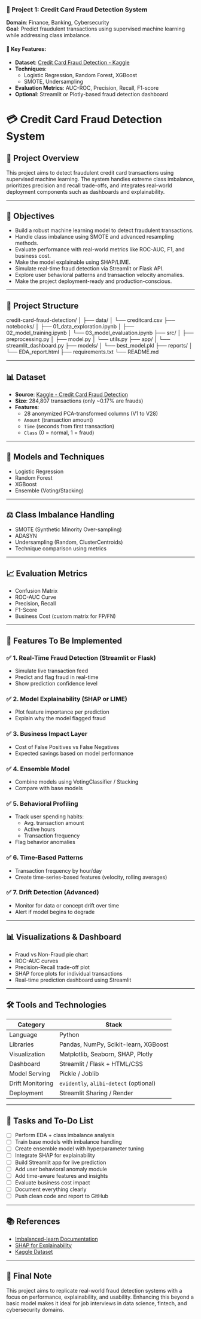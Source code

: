 ### 📌 Project 1: Credit Card Fraud Detection System

**Domain**: Finance, Banking, Cybersecurity  
**Goal**: Predict fraudulent transactions using supervised machine learning while addressing class imbalance.

#### 🔧 Key Features:
- **Dataset**: [Credit Card Fraud Detection - Kaggle](https://www.kaggle.com/mlg-ulb/creditcardfraud)
- **Techniques**:
  - Logistic Regression, Random Forest, XGBoost
  - SMOTE, Undersampling
- **Evaluation Metrics**: AUC-ROC, Precision, Recall, F1-score
- **Optional**: Streamlit or Plotly-based fraud detection dashboard
# 💳 Credit Card Fraud Detection System

## 📌 Project Overview

This project aims to detect fraudulent credit card transactions using supervised machine learning. The system handles extreme class imbalance, prioritizes precision and recall trade-offs, and integrates real-world deployment components such as dashboards and explainability.

---

## 🎯 Objectives

- Build a robust machine learning model to detect fraudulent transactions.
- Handle class imbalance using SMOTE and advanced resampling methods.
- Evaluate performance with real-world metrics like ROC-AUC, F1, and business cost.
- Make the model explainable using SHAP/LIME.
- Simulate real-time fraud detection via Streamlit or Flask API.
- Explore user behavioral patterns and transaction velocity anomalies.
- Make the project deployment-ready and production-conscious.

---

## 📂 Project Structure

credit-card-fraud-detection/
│
├── data/
│ └── creditcard.csv
├── notebooks/
│ ├── 01_data_exploration.ipynb
│ ├── 02_model_training.ipynb
│ └── 03_model_evaluation.ipynb
├── src/
│ ├── preprocessing.py
│ ├── model.py
│ └── utils.py
├── app/
│ └── streamlit_dashboard.py
├── models/
│ └── best_model.pkl
├── reports/
│ └── EDA_report.html
├── requirements.txt
└── README.md

---

## 📊 Dataset

- **Source**: [Kaggle - Credit Card Fraud Detection](https://www.kaggle.com/mlg-ulb/creditcardfraud)
- **Size**: 284,807 transactions (only ~0.17% are frauds)
- **Features**:
  - 28 anonymized PCA-transformed columns (V1 to V28)
  - `Amount` (transaction amount)
  - `Time` (seconds from first transaction)
  - `Class` (0 = normal, 1 = fraud)

---

## 🧠 Models and Techniques

- Logistic Regression
- Random Forest
- XGBoost
- Ensemble (Voting/Stacking)

---

## ⚖️ Class Imbalance Handling

- SMOTE (Synthetic Minority Over-sampling)
- ADASYN
- Undersampling (Random, ClusterCentroids)
- Technique comparison using metrics

---

## 📈 Evaluation Metrics

- Confusion Matrix
- ROC-AUC Curve
- Precision, Recall
- F1-Score
- Business Cost (custom matrix for FP/FN)

---

## 🚀 Features To Be Implemented

### ✅ 1. Real-Time Fraud Detection (Streamlit or Flask)
- Simulate live transaction feed
- Predict and flag fraud in real-time
- Show prediction confidence level

### ✅ 2. Model Explainability (SHAP or LIME)
- Plot feature importance per prediction
- Explain why the model flagged fraud

### ✅ 3. Business Impact Layer
- Cost of False Positives vs False Negatives
- Expected savings based on model performance

### ✅ 4. Ensemble Model
- Combine models using VotingClassifier / Stacking
- Compare with base models

### ✅ 5. Behavioral Profiling
- Track user spending habits:
  - Avg. transaction amount
  - Active hours
  - Transaction frequency
- Flag behavior anomalies

### ✅ 6. Time-Based Patterns
- Transaction frequency by hour/day
- Create time-series-based features (velocity, rolling averages)

### ✅ 7. Drift Detection (Advanced)
- Monitor for data or concept drift over time
- Alert if model begins to degrade

---

## 📊 Visualizations & Dashboard

- Fraud vs Non-Fraud pie chart
- ROC-AUC curves
- Precision-Recall trade-off plot
- SHAP force plots for individual transactions
- Real-time prediction dashboard using Streamlit

---

## 🛠️ Tools and Technologies

| Category        | Stack                             |
|----------------|------------------------------------|
| Language        | Python                             |
| Libraries       | Pandas, NumPy, Scikit-learn, XGBoost |
| Visualization   | Matplotlib, Seaborn, SHAP, Plotly  |
| Dashboard       | Streamlit / Flask + HTML/CSS       |
| Model Serving   | Pickle / Joblib                    |
| Drift Monitoring| `evidently`, `alibi-detect` (optional) |
| Deployment      | Streamlit Sharing / Render         |

---

## 📌 Tasks and To-Do List

- [ ] Perform EDA + class imbalance analysis
- [ ] Train base models with imbalance handling
- [ ] Create ensemble model with hyperparameter tuning
- [ ] Integrate SHAP for explainability
- [ ] Build Streamlit app for live prediction
- [ ] Add user behavioral anomaly module
- [ ] Add time-aware features and insights
- [ ] Evaluate business cost impact
- [ ] Document everything clearly
- [ ] Push clean code and report to GitHub

---

## 📚 References

- [Imbalanced-learn Documentation](https://imbalanced-learn.org/)
- [SHAP for Explainability](https://shap.readthedocs.io/)
- [Kaggle Dataset](https://www.kaggle.com/mlg-ulb/creditcardfraud)

---

## 🧠 Final Note

This project aims to replicate real-world fraud detection systems with a focus on performance, explainability, and usability. Enhancing this beyond a basic model makes it ideal for job interviews in data science, fintech, and cybersecurity domains.



